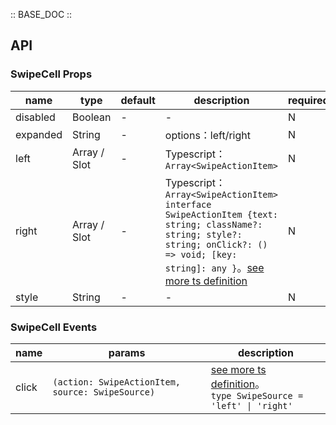 :: BASE_DOC ::

## API
### SwipeCell Props

name | type | default | description | required
-- | -- | -- | -- | --
disabled | Boolean | - | \- | N
expanded | String | - | options：left/right | N
left | Array / Slot | - | Typescript：`Array<SwipeActionItem>` | N
right | Array / Slot | - | Typescript：`Array<SwipeActionItem>` `interface SwipeActionItem {text: string; className?: string; style?: string; onClick?: () => void; [key: string]: any }`。[see more ts definition](https://github.com/Tencent/tdesign-miniprogram/tree/develop/src/swipe-cell/type.ts) | N
style | String | - | \- | N

### SwipeCell Events

name | params | description
-- | -- | --
click | `(action: SwipeActionItem, source: SwipeSource)` | [see more ts definition](https://github.com/Tencent/tdesign-miniprogram/tree/develop/src/swipe-cell/type.ts)。<br/>`type SwipeSource = 'left' \| 'right'`<br/>
